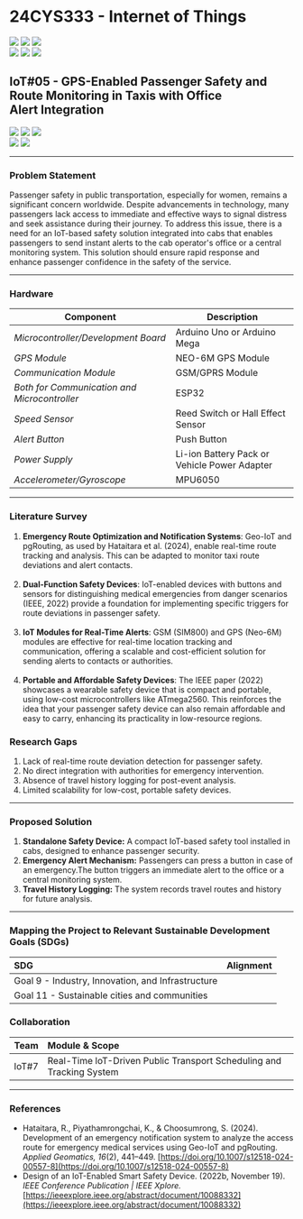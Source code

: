 # 24CYS333 - Internet of Things
![](https://img.shields.io/badge/Batch-22CYS-lightgreen) ![](https://img.shields.io/badge/UG-blue) ![](https://img.shields.io/badge/Subject-IoT-blue)
<br/>
![](https://img.shields.io/badge/Lecture-2-orange) ![](https://img.shields.io/badge/Practical-3-orange) ![](https://img.shields.io/badge/Credits-3-orange) <br/>

## IoT#05 - GPS-Enabled Passenger Safety and Route Monitoring in Taxis with Office Alert Integration

![](https://img.shields.io/badge/Member-Anaswara_Suresh_M_K-gold)  ![](https://img.shields.io/badge/Member-C_S_Amritha-gold)  ![](https://img.shields.io/badge/Member-R.Sruthi-gold) <br/> 
![](https://img.shields.io/badge/SDG-9-darkgreen) ![](https://img.shields.io/badge/SDG-11-darkgreen) <br/>

---

### Problem Statement
Passenger safety in public transportation, especially for women, remains a significant concern worldwide. Despite advancements in technology, many passengers lack access to immediate and effective ways to signal distress and seek assistance during their journey. To address this issue, there is a need for an IoT-based safety solution integrated into cabs that enables passengers to send instant alerts to the cab operator's office or a central monitoring system. This solution should ensure rapid response and enhance passenger confidence in the safety of the service.

---

### Hardware
| Component                  | Description                       |
|----------------------------|-----------------------------------|
| *Microcontroller/Development Board* | Arduino Uno or Arduino Mega |
| *GPS Module*              | NEO-6M GPS Module                |
| *Communication Module*    | GSM/GPRS Module                  |
| *Both for Communication and Microcontroller* | ESP32               |
| *Speed Sensor*            | Reed Switch or Hall Effect Sensor|
| *Alert Button*            | Push Button                      |
| *Power Supply*            | Li-ion Battery Pack or Vehicle Power Adapter |
| *Accelerometer/Gyroscope* | MPU6050                          |

---

### Literature Survey  
1. **Emergency Route Optimization and Notification Systems**: Geo-IoT and pgRouting, as used by Hataitara et al. (2024), enable real-time route tracking and analysis. This can be adapted to monitor taxi route deviations and alert contacts.<br></br>
2. **Dual-Function Safety Devices**: IoT-enabled devices with buttons and sensors for distinguishing medical emergencies from danger scenarios (IEEE, 2022) provide a foundation for implementing specific triggers for route deviations in passenger safety.<br></br>
3. **IoT Modules for Real-Time Alerts**: GSM (SIM800) and GPS (Neo-6M) modules are effective for real-time location tracking and communication, offering a scalable and cost-efficient solution for sending alerts to contacts or authorities.<br></br>
4. **Portable and Affordable Safety Devices**: The IEEE paper (2022) showcases a wearable safety device that is compact and portable, using low-cost microcontrollers like ATmega2560. This reinforces the idea that your passenger safety device can also remain affordable and easy to carry, enhancing its practicality in low-resource regions.

### Research Gaps
1. Lack of real-time route deviation detection for passenger safety.
2. No direct integration with authorities for emergency intervention.
3. Absence of travel history logging for post-event analysis.
4. Limited scalability for low-cost, portable safety devices.
   
---

### Proposed Solution
1. **Standalone Safety Device:** A compact IoT-based safety tool installed in cabs, designed to enhance passenger security.
2. **Emergency Alert Mechanism:** Passengers can press a button in case of an emergency.The button triggers an immediate alert to the office or a central monitoring system.  
3. **Travel History Logging:** The system records travel routes and history for future analysis.
   
---

### Mapping the Project to Relevant Sustainable Development Goals (SDGs)
| SDG | Alignment |
|:---|:----------|
| Goal 9 - Industry, Innovation, and Infrastructure |   |
| Goal 11 - Sustainable cities and communities |  |

### Collaboration
| Team | Module & Scope |
|:----:|:---------------|
| IoT#7 | Real-Time loT-Driven Public Transport Scheduling and Tracking System | 

---

### References
- Hataitara, R., Piyathamrongchai, K., & Choosumrong, S. (2024). Development of an emergency notification system to analyze the access route for emergency medical services using Geo-IoT and pgRouting. *Applied Geomatics, 16*(2), 441–449. [https://doi.org/10.1007/s12518-024-00557-8](https://doi.org/10.1007/s12518-024-00557-8)
- Design of an IoT-Enabled Smart Safety Device. (2022b, November 19). *IEEE Conference Publication | IEEE Xplore.* [https://ieeexplore.ieee.org/abstract/document/10088332](https://ieeexplore.ieee.org/abstract/document/10088332)












